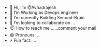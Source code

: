 - 👋 Hi, I’m @Avhadrajesh
- 👀 I’m Working as Devops engineer
- 🌱 I’m currently Building Second-Brain
- 💞️ I’m looking to collaborate on ...
- 📫 How to reach me ......comment your mail
- 😄 Pronouns: ...
- ⚡ Fun fact: ...

<!---
Avhadrajesh/Avhadrajesh is a ✨ special ✨ repository because its `README.md` (this file) appears on your GitHub profile.
You can click the Preview link to take a look at your changes.
--->
